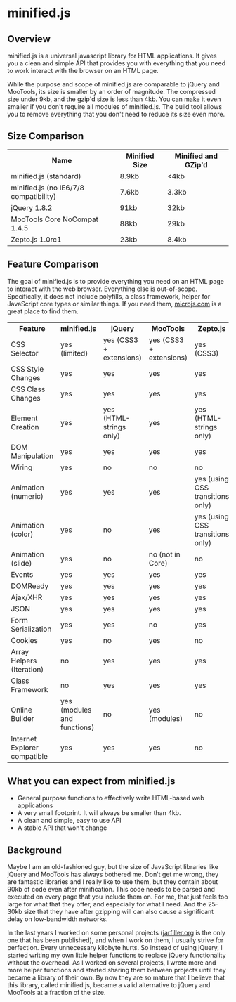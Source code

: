 minified.js
============

Overview
----------
minified.js is a universal javascript library for HTML applications. It gives you a clean and simple API that provides you 
with everything that you need to work interact with the browser on an HTML page. 

While the purpose and scope of minified.js are comparable to jQuery and MooTools, its size is 
smaller by an order of magnitude. The compressed size under 9kb, and the gzip'd size is less than 4kb. 
You can make it even smaller if you don't require all modules of minified.js. The build tool allows you to remove 
everything that you don't need to reduce its size even more. 

Size Comparison
-----------------
<table>
<tr><th>Name</th><th>Minified Size</th><th>Minified and GZip'd</th></tr>
<tr><td>minified.js (standard)</td><td>8.9kb</td><td>&lt;4kb</td></tr>
<tr><td>minified.js (no IE6/7/8 compatibility)</td><td>7.6kb</td><td>3.3kb</td></tr>
<tr><td>jQuery 1.8.2</td><td>91kb</td><td>32kb</td></tr>
<tr><td>MooTools Core NoCompat 1.4.5</td><td>88kb</td><td>29kb</td></tr>
<tr><td>Zepto.js 1.0rc1</td><td>23kb</td><td>8.4kb</td></tr>
</table>

Feature Comparison
--------------------
The goal of minified.js is to provide everything you need on an HTML page to interact with the web browser. Everything else is out-of-scope. 
Specifically, it does not include polyfills, a class framework, helper for JavaScript core types or similar things. 
If you need them, <a href="http://microjs.com">microjs.com</a> is a great place to find them.
<table>
<tr><th>Feature</th><th>minified.js</th><th>jQuery</th><th>MooTools</th><th>Zepto.js</th></tr>
<tr><td>CSS Selector</td><td>yes (limited)</td><td>yes (CSS3 + extensions)</td><td>yes (CSS3 + extensions)</td><td>yes (CSS3)</td></tr>
<tr><td>CSS Style Changes</td><td>yes</td> <td>yes</td> <td>yes</td> <td>yes</td></tr>
<tr><td>CSS Class Changes</td><td>yes</td> <td>yes</td> <td>yes</td> <td>yes</td></tr>
<tr><td>Element Creation</td><td>yes</td> <td>yes (HTML-strings only)</td> <td>yes</td> <td>yes (HTML-strings only)</td></tr>
<tr><td>DOM Manipulation</td><td>yes</td> <td>yes</td> <td>yes</td> <td>yes</td></tr>
<tr><td>Wiring</td><td>yes</td> <td>no</td> <td>no</td> <td>no</td></tr>
<tr><td>Animation (numeric)</td><td>yes</td> <td>yes</td> <td>yes</td> <td>yes (using CSS transitions only)</td></tr>
<tr><td>Animation (color)</td><td>yes</td> <td>no</td> <td>yes</td> <td>yes (using CSS transitions only)</td></tr>
<tr><td>Animation (slide)</td><td>yes</td> <td>no</td> <td>no (not in Core)</td> <td>no</td></tr>
<tr><td>Events</td><td>yes</td> <td>yes</td> <td>yes</td> <td>yes</td></tr>
<tr><td>DOMReady</td><td>yes</td><td>yes</td><td>yes</td> <td>yes</td></tr>
<tr><td>Ajax/XHR</td><td>yes</td> <td>yes</td> <td>yes</td> <td>yes</td></tr>
<tr><td>JSON</td><td>yes</td> <td>yes</td> <td>yes</td> <td>yes</td></tr>
<tr><td>Form Serialization</td><td>yes</td> <td>yes</td> <td>no</td> <td>yes</td></tr>
<tr><td>Cookies</td><td>yes</td> <td>no</td> <td>yes</td> <td>no</td></tr>
<tr><td>Array Helpers (Iteration)</td> <td>no</td> <td>yes</td> <td>yes</td> <td>yes</td></tr>
<tr><td>Class Framework</td> <td>no</td> <td>yes</td> <td>yes</td> <td>yes</td></tr>
<tr><td>Online Builder</td> <td>yes (modules and functions)</td> <td>no</td> <td>yes (modules)</td> <td>no</td></tr>
<tr><td>Internet Explorer compatible</td> <td>yes</td> <td>yes</td> <td>yes</td> <td>no</td></tr>
</table>


What you can expect from minified.js
-------------------------------------
* General purpose functions to effectively write HTML-based web applications
* A very small footprint. It will always be smaller than 4kb.
* A clean and simple, easy to use API 
* A stable API that won't change


Background
------------
Maybe I am an old-fashioned guy, but the size of JavaScript libraries like jQuery and MooTools has always bothered me. 
Don't get me wrong, they are fantastic libraries and I really like to use them, but they contain about 90kb of code even after minification. 
This code needs to be parsed and executed on every page that you include them on.  For me, that just feels too large for what that they offer, 
and especially for what I need. And the 25-30kb size that they have after gzipping will can also cause a significant delay on low-bandwidth networks.

In the last years I worked on some personal projects (<a href="http://jarfiller.org">jarfiller.org</a> is the only one that has been published), 
and when I work on them, I usually strive for perfection. Every unnecessary kilobyte hurts.  So instead of using jQuery, I started writing my own 
little helper functions to replace jQuery functionality without the overhead. As I worked on several projects, I wrote more and more helper 
functions and started sharing them between projects until they became a library of their own.  By now they are so mature that I believe that this 
library, called minified.js, became a valid alternative to jQuery and MooTools at a fraction of the size.
